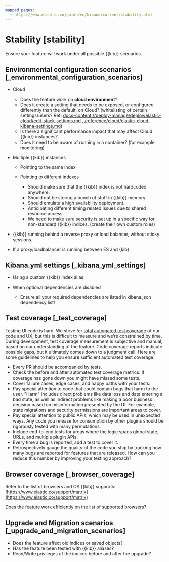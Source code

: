 ```yaml
---
mapped_pages:
  - https://www.elastic.co/guide/en/kibana/current/stability.html
---
```


# Stability [stability]

Ensure your feature will work under all possible {{kib}} scenarios.


## Environmental configuration scenarios [_environmental_configuration_scenarios]

* Cloud

    * Does the feature work on **cloud environment**?
    * Does it create a setting that needs to be exposed, or configured differently than the default, on Cloud? (whitelisting of certain settings/users? Ref: [docs-content://deploy-manage/deploy/elastic-cloud/edit-stack-settings.md](docs-content://deploy-manage/deploy/elastic-cloud/edit-stack-settings.md) , [/reference/cloud/elastic-cloud-kibana-settings.md](/reference/cloud/elastic-cloud-kibana-settings.md))
    * Is there a significant performance impact that may affect Cloud {{kib}} instances?
    * Does it need to be aware of running in a container? (for example monitoring)

* Multiple {{kib}} instances

    * Pointing to the same index
    * Pointing to different indexes

        * Should make sure that the {{kib}} index is not hardcoded anywhere.
        * Should not be storing a bunch of stuff in {{kib}} memory.
        * Should emulate a high availability deployment.
        * Anticipating different timing related issues due to shared resource access.
        * We need to make sure security is set up in a specific way for non-standard {{kib}} indices. (create their own custom roles)

* {{kib}} running behind a reverse proxy or load balancer, without sticky sessions.
* If a proxy/loadbalancer is running between ES and {kib}


## Kibana.yml settings [_kibana_yml_settings]

* Using a custom {{kib}} index alias
* When optional dependencies are disabled

    * Ensure all your required dependencies are listed in kibana.json dependency list!



## Test coverage [_test_coverage]

Testing UI code is hard. We strive for [total automated test coverage](https://github.com/elastic/engineering/blob/master/kibana_dev_principles.md#automate-tests-through-ci) of our code and UX, but this is difficult to measure and we’re constrained by time. During development, test coverage measurement is subjective and manual, based on our understanding of the feature. Code coverage reports indicate possible gaps, but it ultimately comes down to a judgment call. Here are some guidelines to help you ensure sufficient automated test coverage.

* Every PR should be accompanied by tests.
* Check the before and after automated test coverage metrics. If coverage has gone down you might have missed some tests.
* Cover failure cases, edge cases, and happy paths with your tests.
* Pay special attention to code that could contain bugs that harm to the user. "Harm" includes direct problems like data loss and data entering a bad state, as well as indirect problems like making a poor business decision based on misinformation presented by the UI. For example, state migrations and security permissions are important areas to cover.
* Pay special attention to public APIs, which may be used in unexpected ways. Any code you release for consumption by other plugins should be rigorously tested with many permutations.
* Include end-to-end tests for areas where the logic spans global state, URLs, and multiple plugin APIs.
* Every time a bug is reported, add a test to cover it.
* Retrospectively gauge the quality of the code you ship by tracking how many bugs are reported for features that are released. How can you reduce this number by improving your testing approach?


## Browser coverage [_browser_coverage]

Refer to the list of browsers and OS {{kib}} supports: [https://www.elastic.co/support/matrix](https://www.elastic.co/support/matrix)

Does the feature work efficiently on the list of supported browsers?


## Upgrade and Migration scenarios [_upgrade_and_migration_scenarios]

* Does the feature affect old indices or saved objects?
* Has the feature been tested with {{kib}} aliases?
* Read/Write privileges of the indices before and after the upgrade?


